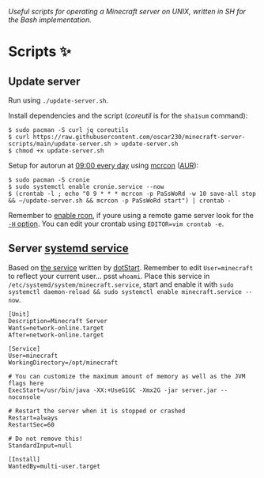 _Useful scripts for operating a Minecraft server on UNIX, written in SH for the Bash implementation._

# Scripts ✨
## Update server
Run using `./update-server.sh`.

Install dependencies and the script (_coreutil_ is for the `sha1sum` command):
```
$ sudo pacman -S curl jq coreutils
$ curl https://raw.githubusercontent.com/oscar230/minecraft-server-scripts/main/update-server.sh > update-server.sh
$ chmod +x update-server.sh
```

Setup for autorun at [09:00 every day](https://crontab.guru/#0_9_*_*_*) using [mcrcon](https://github.com/Tiiffi/mcrcon) ([AUR](https://aur.archlinux.org/packages/mcrcon)):
```
$ sudo pacman -S cronie
$ sudo systemctl enable cronie.service --now
$ (crontab -l ; echo "0 9 * * * mcrcon -p PaSsWoRd -w 10 save-all stop && ~/update-server.sh && mcrcon -p PaSsWoRd start") | crontab -
```
Remember to [enable rcon](https://github.com/Tiiffi/mcrcon#enable-rcon-on-server), if youre using a remote game server look for the [`-H` option](https://github.com/Tiiffi/mcrcon#usage). You can edit your crontab using `EDITOR=vim crontab -e`.

## Server [systemd service](https://wiki.archlinux.org/title/systemd)
Based on [the service](https://gist.github.com/dotStart/ea0455714a0942474635#file-minecraft-service) written by [dotStart](https://gist.github.com/dotStart). Remember to edit `User=minecraft` to reflect your current user... psst `whoami`. Place this service in `/etc/systemd/system/minecraft.service`, start and enable it with `sudo systemctl daemon-reload && sudo systemctl enable minecraft.service --now`.
```
[Unit]
Description=Minecraft Server
Wants=network-online.target
After=network-online.target

[Service]
User=minecraft
WorkingDirectory=/opt/minecraft

# You can customize the maximum amount of memory as well as the JVM flags here
ExecStart=/usr/bin/java -XX:+UseG1GC -Xmx2G -jar server.jar --noconsole

# Restart the server when it is stopped or crashed
Restart=always
RestartSec=60

# Do not remove this!
StandardInput=null

[Install]
WantedBy=multi-user.target
```
